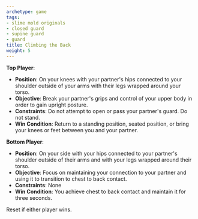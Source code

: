 ```yaml
---
archetype: game
tags:
- slime mold originals
- closed guard
- supine guard
- guard
title: Climbing the Back
weight: 5
---
```


**Top Player**:
  * **Position**: On your knees with your partner's hips connected to your shoulder outside of your arms with their legs wrapped around your torso.
  * **Objective**: Break your partner's grips and control of your upper body in order to gain upright posture.
  * **Constraints**: Do not attempt to open or pass your partner's guard. Do not stand.
  * **Win Condition**: Return to a standing position, seated position, or bring your knees or feet between you and your partner.

**Bottom Player**:
  * **Position**: On your side with your hips connected to your partner's shoulder outside of their arms and with your legs wrapped around their torso.
  * **Objective**: Focus on maintaining your connection to your partner and using it to transition to chest to back contact.
  * **Constraints**: None
  * **Win Condition**: You achieve chest to back contact and maintain it for three seconds.

  Reset if either player wins.
